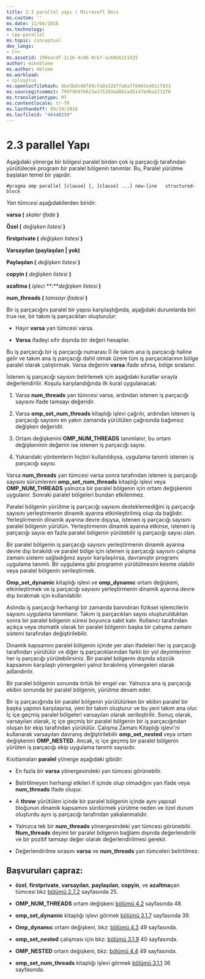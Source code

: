 ```yaml
---
title: 2.3 parallel yapı | Microsoft Docs
ms.custom: ''
ms.date: 11/04/2016
ms.technology:
- cpp-parallel
ms.topic: conceptual
dev_langs:
- C++
ms.assetid: 190eacdf-2c16-4c06-8cb7-ac60eb211425
author: mikeblome
ms.author: mblome
ms.workload:
- cplusplus
ms.openlocfilehash: 4be5bdc40f69cfa0a326ffa6a7f8465e401cfd33
ms.sourcegitcommit: 799f9b976623a375203ad8b2ad5147bd6a2212f0
ms.translationtype: MT
ms.contentlocale: tr-TR
ms.lasthandoff: 09/19/2018
ms.locfileid: "46448239"
---
```

# <a name="23-parallel-construct"></a>2.3 parallel Yapı

Aşağıdaki yönerge bir bölgesi paralel birden çok iş parçacığı tarafından yürütülecek program bir paralel bölgenin tanımlar. Bu, Paralel yürütme başlatan temel bir yapıdır.

```
#pragma omp parallel [clause[ [, ]clause] ...] new-line   structured-block
```

*Yan tümcesi* aşağıdakilerden biridir:

**varsa (** *skaler ifade* **)**

**Özel (** *değişken listesi* **)**

**firstprivate (** *değişken listesi* **)**

**Varsayılan (paylaşılan &#124; yok)**

**Paylaşılan (** *değişken listesi* **)**

**copyin (** *değişken listesi* **)**

**azaltma (** *işleci* **:***değişken listesi* **)** 

**num_threads (** *tamsayı ifadesi* **)**

Bir iş parçacığını paralel bir yapısı karşılaştığında, aşağıdaki durumlarda biri true ise, bir takım iş parçacıkları oluşturulur:

- Hayır **varsa** yan tümcesi varsa.

- **Varsa** ifadeyi sıfır dışında bir değeri hesaplar.

Bu iş parçacığı bir iş parçacığı numarası 0 ile takım ana iş parçacığı haline gelir ve takım ana iş parçacığı dahil olmak üzere tüm iş parçacıklarının bölge paralel olarak çalıştırmak. Varsa değerini **varsa** ifade sıfırsa, bölge sıralanır.

İstenen iş parçacığı sayısını belirlemek için aşağıdaki kurallar sırayla değerlendirilir. Koşulu karşılandığında ilk kural uygulanacak:

1. Varsa **num_threads** yan tümcesi varsa, ardından istenen iş parçacığı sayısını ifade tamsayı değeridir.

1. Varsa **omp_set_num_threads** kitaplığı işlevi çağrılır, ardından istenen iş parçacığı sayısını en yakın zamanda yürütülen çağrısında bağımsız değişken değeridir.

1. Ortam değişkenini **OMP_NUM_THREADS** tanımlanır, bu ortam değişkeninin değerini ise istenen iş parçacığı sayısı.

1. Yukarıdaki yöntemlerin hiçbiri kullanıldıysa, uygulama tanımlı istenen iş parçacığı sayısı.

Varsa **num_threads** yan tümcesi varsa sonra tarafından istenen iş parçacığı sayısını sürümlereni **omp_set_num_threads** kitaplığı işlevi veya **OMP_NUM_THREADS** yalnızca bir paralel bölgenin için ortam değişkenini uygulanır. Sonraki paralel bölgeleri bundan etkilenmez.

Paralel bölgenin yürütme iş parçacığı sayısını desteklemediğini iş parçacığı sayısını yerleştirmenin dinamik ayarına etkinleştirilmiş olup da bağlıdır. Yerleştirmenin dinamik ayarına devre dışıysa, istenen iş parçacığı sayısını paralel bölgenin yürütün. Yerleştirmenin dinamik ayarına etkinse, istenen iş parçacığı sayısı en fazla paralel bölgenin yürütebilir iş parçacığı sayısı olan.

Bir paralel bölgenin iş parçacığı sayısını yerleştirmenin dinamik ayarına devre dışı bırakıldı ve paralel bölge için istenen iş parçacığı sayısını çalışma zamanı sistemi sağladığınız aşıyor karşılaşılırsa, davranıştır programı uygulama tanımlı. Bir uygulama gibi programın yürütülmesini kesme olabilir veya paralel bölgenin serileştirmek.

**Omp_set_dynamic** kitaplığı işlevi ve **omp_dynamıc** ortam değişkeni, etkinleştirmek ve iş parçacığı sayısını yerleştirmenin dinamik ayarına devre dışı bırakmak için kullanılabilir.

Aslında iş parçacığı herhangi bir zamanda barındıran fiziksel işlemcilerin sayısını uygulama tanımlanır. Takım iş parçacıkları sayısı oluşturulduktan sonra bir paralel bölgenin süresi boyunca sabit kalır. Kullanıcı tarafından açıkça veya otomatik olarak bir paralel bölgenin başka bir çalışma zamanı sistemi tarafından değiştirilebilir.

Dinamik kapsamını paralel bölgenin içinde yer alan ifadeleri her iş parçacığı tarafından yürütülür ve diğer iş parçacıklarından farklı bir yol deyimlerinin her iş parçacığı yürütebilirsiniz. Bir paralel bölgenin dışında sözcük kapsamını karşılaştı yönergeleri yalnız bırakılmış yönergeleri olarak adlandırılır.

Bir paralel bölgenin sonunda örtük bir engel var. Yalnızca ana iş parçacığı ekibin sonunda bir paralel bölgenin, yürütme devam eder.

Bir iş parçacığında bir paralel bölgenin yürütülürken bir ekibin paralel bir başka yapının karşılaşırsa, yeni bir takım oluşturur ve bu yeni takım ana olur. İç içe geçmiş paralel bölgeleri varsayılan olarak serileştirilir. Sonuç olarak, varsayılan olarak, iç içe geçmiş bir paralel bölgenin bir iş parçacığından oluşan bir ekip tarafından yürütülür. Çalışma Zamanı Kitaplığı işlevi'ni kullanarak varsayılan davranış değiştirilebilir **omp_set_nested** veya ortam değişkenini **OMP_NESTED**. Ancak, iç içe geçmiş bir paralel bölgenin yürüten iş parçacığı ekip uygulama tanımlı sayısıdır.

Kısıtlamaları **paralel** yönerge aşağıdaki gibidir:

- En fazla bir **varsa** yönergesindeki yan tümcesi görünebilir.

- Belirtilmeyen herhangi etkileri if içinde olup olmadığını yan ifade veya **num_threads** ifade oluşur.

- A **throw** yürütülen içinde bir paralel bölgenin içinde aynı yapısal bloğunun dinamik kapsamını sürdürmek yürütme neden ve özel durum oluşturdu aynı iş parçacığı tarafından yakalanmalıdır.

- Yalnızca tek bir **num_threads** yönergesindeki yan tümcesi görünebilir. **Num_threads** deyimi bir paralel bölgenin bağlamı dışında değerlendirilir ve bir pozitif tamsayı değer olarak değerlendirilmesi gerekir.

- Değerlendirilme sırasını **varsa** ve **num_threads** yan tümceleri belirtilmez.

## <a name="cross-references"></a>Başvuruları çapraz:

- **özel**, **firstprivate**, **varsayılan**, **paylaşılan**, **copyin**, ve **azaltma**yan tümcesi bkz [bölümü 2.7.2](../../parallel/openmp/2-7-2-data-sharing-attribute-clauses.md) sayfasında 25.

- **OMP_NUM_THREADS** ortam değişkeni [bölümü 4.2](../../parallel/openmp/4-2-omp-num-threads.md) sayfasında 48.

- **omp_set_dynamic** kitaplığı işlevi görmek [bölümü 3.1.7](../../parallel/openmp/3-1-7-omp-set-dynamic-function.md) sayfasında 39.

- **Omp_dynamıc** ortam değişkeni, bkz: [bölümü 4.3](../../parallel/openmp/4-3-omp-dynamic.md) 49 sayfasında.

- **omp_set_nested** çalışması için bkz: [bölümü 3.1.9](../../parallel/openmp/3-1-9-omp-set-nested-function.md) 40 sayfasında.

- **OMP_NESTED** ortam değişkeni, bkz: [bölümü 4.4](../../parallel/openmp/4-4-omp-nested.md) 49 sayfasında.

- **omp_set_num_threads** kitaplığı işlevi görmek [bölümü 3.1.1](../../parallel/openmp/3-1-1-omp-set-num-threads-function.md) 36 sayfasında.